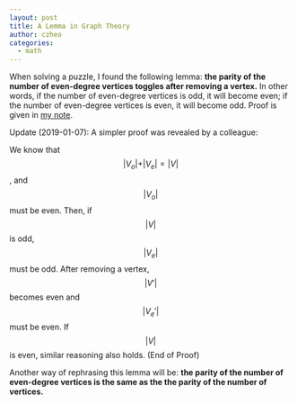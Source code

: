 ```yaml
---
layout: post
title: A Lemma in Graph Theory
author: czheo
categories:
  - math
---
```


When solving a puzzle, I found the following lemma:
**the parity of the number of even-degree vertices toggles after removing a vertex.**
In other words, if the number of even-degree vertices is odd, it will become even;
if the number of even-degree vertices is even, it will become odd.
Proof is given in [my note](https://www.dropbox.com/s/up385wnihmvo0p1/ZYC006.pdf).

Update (2019-01-07): A simpler proof was revealed by a colleague:

We know that $$\vert V_o \vert + \vert V_e \vert = \vert V \vert$$,
and $$\vert V_o \vert$$ must be even.
Then, if $$\vert V \vert$$ is odd, $$\vert V_e \vert$$ must be odd.
After removing a vertex, $$\vert V' \vert$$ becomes even and $$\vert V_e' \vert$$ must be even.
If $$\vert V \vert$$ is even, similar reasoning also holds.
(End of Proof)

Another way of rephrasing this lemma will be: **the parity of the number of even-degree vertices is the same as the the parity of the number of vertices.**
